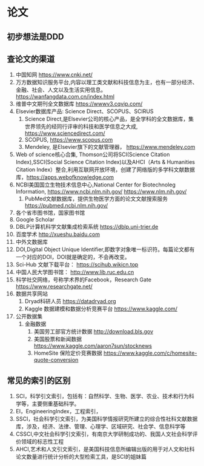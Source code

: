 # 论文

## 初步想法是DDD

### 

## 查论文的渠道

1. 中国知网 https://www.cnki.net/
1. 万方数据知识服务平台,内容以理工类文献和科技信息为主，也有一部分经济、金融、社会、人文以及生活实用信息。 https://wanfangdata.com.cn/index.html
1. 维普中文期刊全文数据库 https://wwwv3.cqvip.com/
1. Elsevier数据库产品: Science Direct、SCOPUS、SCIRUS
    1. Science Direct,是Elsevier公司的核心产品，是全学科的全文数据库，集世界领先的经同行评审的科技和医学信息之大成, https://www.sciencedirect.com/
    1. SCOPUS, https://www.scopus.com
    1. Mendeley, 是Elsevier旗下的文献管理器， https://www.mendeley.com
1. Web of science核心合集, Thomson公司将SCI(Science Citation Index),SSCI(Social Science Citation Index)以及AHCI（Arts & Humanities Citation Index）整合,利用互联网开放环境，创建了网络版的多学科文献数据库，https://apps.webofknowledge.com
1. NCBI美国国立生物技术信息中心,National Center for Biotechnoleg Information, https://www.ncbi.nlm.nih.gov/ https://www.nlm.nih.gov/
    1. PubMed文献数据库，提供生物医学方面的论文文献搜索服务 https://pubmed.ncbi.nlm.nih.gov/
1. 各个省市图书馆，国家图书馆
1. Google Scholar
1. DBLP计算机科学文献集成检索系统 https://dblp.uni-trier.de
1. 百度学术 http://xueshu.baidu.com
1. 中外文数据库
1. DOI,Digital Object Unique Identifier,即数字对象唯一标识符。每篇论文都有一个对应的DOI，DOI就是确定的，不会再改变。
1. Sci-Hub 文献下载平台： https://scihub.wikicn.top
1. 中国人民大学图书馆： http://www.lib.ruc.edu.cn
1. 科学社交网络，号称学术界的Facebook，Research Gate https://www.researchgate.net/
1. 数据共享网站
    1. Dryad科研人员 https://datadryad.org
    1. Kaggle 数据建模和数据分析竞赛平台 https://www.kaggle.com/
1. 公开数据集
    1. 金融数据
        1. 美国劳工部官方统计数据 http://download.bls.gov
        1. 美国股票和新闻数据 https://www.kaggle.com/aaron7sun/stocknews
        1. HomeSite 保险定价竞赛数据 https://www.kaggle.com/c/homesite-quote-conversion

## 常见的索引的区别

1. SCI，科学引文索引，包括有：自然科学、生物、医学、农业、技术和行为科学等，主要侧重基础科学。
1. EI，EngineeringIndex，工程索引，
1. SSCI，社会科学引文索引，为美国科学情报研究所建立的综合性社科文献数据库，涉及，经济、法律、管理、心理学、区域研究、社会学、信息科学等
1. CSSCI,中文社会科学引文索引，有南京大学研制成功的、我国人文社会科学评价领域的标志性工程
1. AHCI,艺术和人文引文索引，是美国科技信息所编辑出版的用于对人文和社科论文数量进行统计分析的大型检索工具，是SCI的姐妹篇